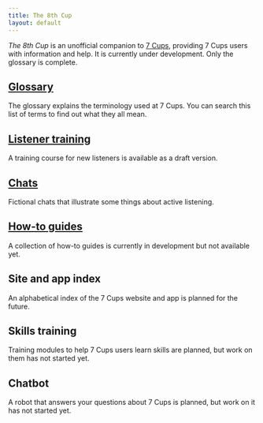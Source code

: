 ```yaml
---
title: The 8th Cup
layout: default
---
```

<style>
  #content {padding-top: 1em;}
  #content p {margin-left: 30px;}
  #content h2 {color: gray;}
</style>
*The 8th Cup* is an unofficial companion to [7 Cups](https://www.7cups.com/), providing
7 Cups users with information and help. It is currently under development. Only the 
glossary is complete.

## [Glossary](/glossary 'Go to the glossary')
The glossary explains the terminology used at 7 Cups. You can search this list of terms
to find out what they all mean.

## [Listener training](/listen/ 'Go to the listener training')
A training course for new listeners is available as a draft version.

## [Chats](/chat/ 'Go to the index of chats')
Fictional chats that illustrate some things about active listening.

## [How-to guides](/howto/ 'Go to the index of guides')
A collection of how-to guides is currently in development but not available yet.

## Site and app index
An alphabetical index of the 7 Cups website and app is planned for the future.

## Skills training
Training modules to help 7 Cups users learn skills are planned, but work on them has not started yet.

## Chatbot
A robot that answers your questions about 7 Cups is planned, but work on it has not started yet.
